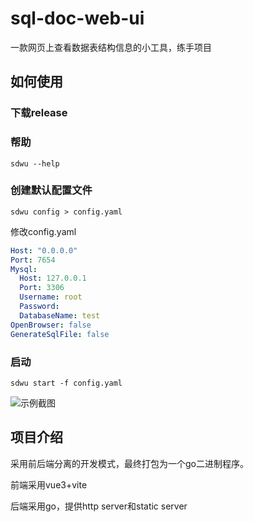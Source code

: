 # sql-doc-web-ui
一款网页上查看数据表结构信息的小工具，练手项目

## 如何使用
### 下载release
### 帮助
```shell
sdwu --help
```
### 创建默认配置文件
```shell
sdwu config > config.yaml
```
修改config.yaml
```yaml
Host: "0.0.0.0"
Port: 7654
Mysql:
  Host: 127.0.0.1
  Port: 3306
  Username: root
  Password:
  DatabaseName: test
OpenBrowser: false
GenerateSqlFile: false
```

### 启动
```shell
sdwu start -f config.yaml
```

![示例截图](./运行截图.png)


## 项目介绍
采用前后端分离的开发模式，最终打包为一个go二进制程序。

前端采用vue3+vite

后端采用go，提供http server和static server
